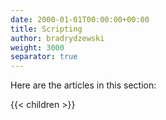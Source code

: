 ```yaml
---
date: 2000-01-01T00:00:00+00:00
title: Scripting
author: bradrydzewski
weight: 3000
separator: true
---
```


Here are the articles in this section:

{{< children >}}